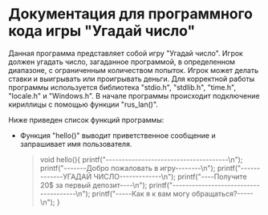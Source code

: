 # Документация для программного кода игры "Угадай число"

Данная программа представляет собой игру "Угадай число". Игрок должен угадать число, загаданное программой, в определенном диапазоне, с ограниченным количеством попыток. Игрок может делать ставки и выигрывать или проигрывать деньги.
Для корректной работы программы используется библиотека "stdio.h", "stdlib.h", "time.h", "locale.h" и "Windows.h".
В начале программы происходит подключение кириллицы с помощью функции "rus_lan()".

Ниже приведен список функций программы:

+ Функция "hello()" выводит приветственное сообщение и запрашивает имя пользователя.
    > void hello(){
	printf("--------------------------------------\n");
	printf("-------Добро пожаловать в игру--------\n");
	printf("-------------УГАДАЙ ЧИСЛО-------------\n");
	printf("----Получите 20$ за первый депозит----\n");
	printf("--------------------------------------\n");
	printf("-----Как я к вам могу обращаться?-----\n");
}



